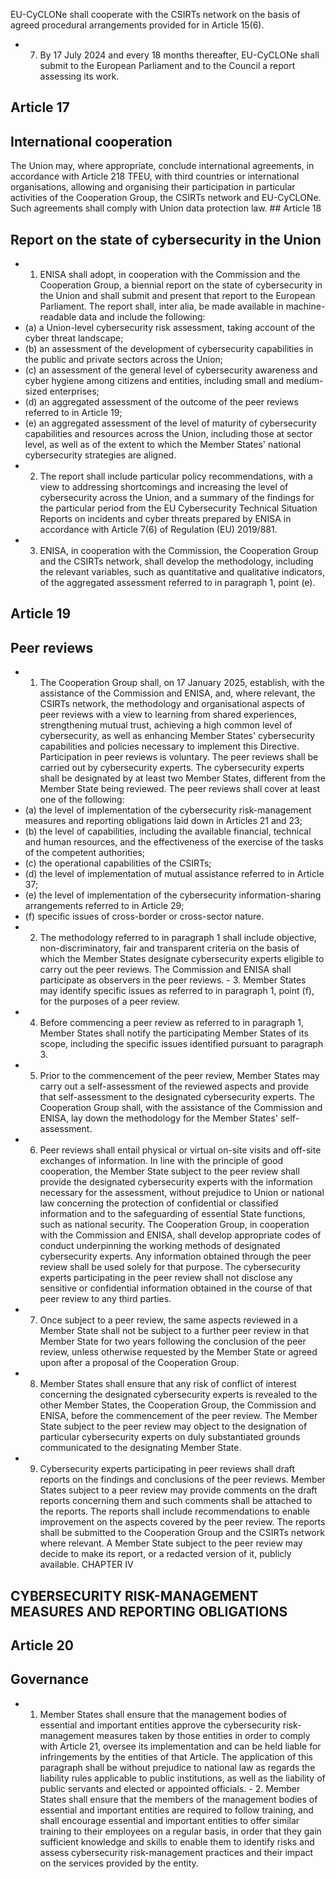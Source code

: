 EU-CyCLONe shall cooperate with the CSIRTs network on the basis of agreed procedural arrangements provided for in Article 15(6).
- 7. By 17 July 2024 and every 18 months thereafter, EU-CyCLONe shall submit to the European Parliament and to the Council a report assessing its work.
## Article 17
## International cooperation
The Union may, where appropriate, conclude international agreements, in accordance with Article 218 TFEU, with third countries  or  international  organisations,  allowing  and  organising  their participation  in  particular  activities of the Cooperation Group, the CSIRTs network and EU-CyCLONe. Such agreements shall comply with Union data protection law. ## Article 18
## Report on the state of cybersecurity in the Union
- 1. ENISA shall adopt, in cooperation with the Commission and the Cooperation Group, a biennial report on the state of cybersecurity in the Union and shall submit and present that report to the European Parliament. The report shall, inter alia, be made available in machine-readable data and include the following:
- (a) a Union-level cybersecurity risk assessment, taking account of the cyber threat landscape;
- (b) an assessment of the development of cybersecurity capabilities in the public and private sectors across the Union;
- (c) an assessment of the general level of cybersecurity awareness and cyber hygiene among citizens and entities, including small and medium-sized enterprises;
- (d) an aggregated assessment of the outcome of the peer reviews referred to in Article 19;
- (e) an aggregated assessment of the level of maturity of cybersecurity capabilities and resources across the Union, including those at sector level, as well as of the extent to which the Member States' national cybersecurity strategies are aligned.
- 2. The report shall include particular policy recommendations, with a view to addressing shortcomings and increasing the  level  of  cybersecurity  across  the  Union,  and  a  summary  of  the  findings  for  the  particular  period  from  the  EU Cybersecurity Technical  Situation  Reports  on  incidents  and  cyber  threats  prepared  by ENISA in  accordance  with  Article 7(6) of Regulation (EU) 2019/881.
- 3. ENISA,  in  cooperation  with  the  Commission,  the  Cooperation  Group  and  the  CSIRTs  network,  shall  develop  the methodology, including the relevant variables, such as quantitative and qualitative indicators, of the aggregated assessment referred to in paragraph 1, point (e).
## Article 19
## Peer reviews
- 1. The Cooperation Group shall, on 17 January 2025, establish, with the assistance of the Commission and ENISA, and, where relevant, the CSIRTs network, the methodology and organisational aspects of peer reviews with a view to learning from shared experiences, strengthening mutual trust, achieving a high common level of cybersecurity, as well as enhancing Member States' cybersecurity capabilities and policies necessary to implement this Directive. Participation in peer reviews is voluntary. The peer reviews shall be carried out by cybersecurity experts. The cybersecurity experts shall be designated by at least two Member States, different from the Member State being reviewed.
The peer reviews shall cover at least one of the following:
- (a) the  level  of  implementation  of  the  cybersecurity  risk-management  measures  and  reporting  obligations  laid  down  in Articles 21 and 23;
- (b) the level of capabilities, including the available financial, technical and human resources, and the effectiveness of  the exercise of the tasks of the competent authorities;
- (c) the operational capabilities of the CSIRTs;
- (d) the level of implementation of mutual assistance referred to in Article 37;
- (e) the level of implementation of the cybersecurity information-sharing arrangements referred to in Article 29;
- (f) specific issues of cross-border or cross-sector nature.
- 2. The methodology referred to in paragraph 1 shall include objective, non-discriminatory, fair and transparent criteria on  the  basis  of  which  the  Member  States  designate  cybersecurity  experts  eligible  to  carry  out  the  peer  reviews.  The Commission and ENISA shall participate as observers in the peer reviews. - 3. Member States may identify specific issues as referred to in paragraph 1, point (f), for the purposes of a peer review.
- 4. Before commencing a peer review as referred to in paragraph 1, Member States shall notify the participating Member States of its scope, including the specific issues identified pursuant to paragraph 3.
- 5. Prior  to  the  commencement  of  the  peer  review,  Member  States  may  carry  out  a  self-assessment  of  the  reviewed aspects  and  provide  that  self-assessment  to  the  designated  cybersecurity  experts.  The  Cooperation  Group  shall,  with  the assistance of the Commission and ENISA, lay down the methodology for the Member States' self-assessment.
- 6. Peer  reviews  shall  entail  physical  or  virtual  on-site  visits  and  off-site  exchanges  of  information.  In  line  with  the principle  of  good  cooperation,  the  Member  State  subject  to  the  peer  review  shall  provide  the  designated  cybersecurity experts  with  the  information  necessary  for  the  assessment,  without  prejudice  to  Union  or  national  law  concerning  the protection  of  confidential  or  classified  information  and  to  the  safeguarding  of  essential  State  functions,  such  as  national security.  The  Cooperation  Group,  in  cooperation  with  the  Commission  and  ENISA,  shall  develop  appropriate  codes  of conduct underpinning the working methods of designated cybersecurity experts. Any information obtained through the peer  review  shall  be  used  solely  for  that  purpose.  The  cybersecurity  experts  participating  in  the  peer  review  shall  not disclose any sensitive or confidential information obtained in the course of that peer review to any third parties.
- 7. Once subject to a peer  review, the  same  aspects  reviewed  in  a  Member  State  shall  not  be  subject  to  a  further  peer review in that Member State for two years following the conclusion of the peer review, unless otherwise requested by the Member State or agreed upon after a proposal of the Cooperation Group.
- 8. Member States shall  ensure  that  any  risk  of  conflict  of  interest  concerning  the  designated  cybersecurity  experts  is revealed to the other Member States, the Cooperation Group, the Commission and ENISA, before the commencement of the  peer  review.  The  Member  State  subject  to  the  peer  review  may  object  to  the  designation  of  particular  cybersecurity experts on duly substantiated grounds communicated to the designating Member State.
- 9. Cybersecurity experts  participating  in peer  reviews  shall  draft  reports  on  the  findings  and  conclusions  of  the  peer reviews. Member States subject to a peer  review may provide comments on the draft reports concerning them and such comments  shall  be  attached  to  the  reports.  The  reports  shall  include  recommendations  to  enable  improvement  on  the aspects  covered  by  the  peer  review.  The  reports  shall  be  submitted  to  the  Cooperation  Group  and  the  CSIRTs  network where  relevant.  A  Member  State  subject  to  the  peer  review  may  decide  to  make  its  report,  or  a  redacted  version  of  it, publicly available.
CHAPTER IV
## CYBERSECURITY RISK-MANAGEMENT MEASURES AND REPORTING OBLIGATIONS
## Article 20
## Governance
- 1. Member States shall ensure that the management bodies of essential and important entities approve the cybersecurity risk-management measures taken by those entities in order to comply with Article 21, oversee its implementation and can be held liable for infringements by the entities of that Article.
The application of this paragraph shall be without prejudice to national law as regards the liability rules applicable to public institutions, as well as the liability of public servants and elected or appointed officials. - 2. Member  States  shall  ensure  that  the  members  of  the  management  bodies  of  essential  and  important  entities  are required to follow training, and shall encourage essential and important entities to offer similar training to their employees on  a  regular  basis,  in  order  that  they  gain  sufficient  knowledge  and  skills  to  enable  them  to  identify  risks  and  assess cybersecurity risk-management practices and their impact on the services provided by the entity.
